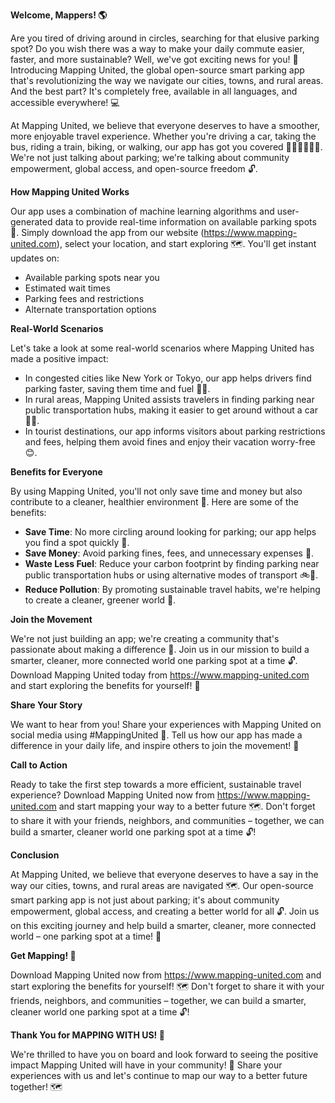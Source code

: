 **Welcome, Mappers! 🌎**

Are you tired of driving around in circles, searching for that elusive parking spot? Do you wish there was a way to make your daily commute easier, faster, and more sustainable? Well, we've got exciting news for you! 🚀 Introducing Mapping United, the global open-source smart parking app that's revolutionizing the way we navigate our cities, towns, and rural areas. And the best part? It's completely free, available in all languages, and accessible everywhere! 💻

At Mapping United, we believe that everyone deserves to have a smoother, more enjoyable travel experience. Whether you're driving a car, taking the bus, riding a train, biking, or walking, our app has got you covered 🚗🚌🚂🚴‍♀️👣. We're not just talking about parking; we're talking about community empowerment, global access, and open-source freedom 🔓.

**How Mapping United Works**

Our app uses a combination of machine learning algorithms and user-generated data to provide real-time information on available parking spots 📍. Simply download the app from our website (https://www.mapping-united.com), select your location, and start exploring 🗺️. You'll get instant updates on:

* Available parking spots near you
* Estimated wait times
* Parking fees and restrictions
* Alternate transportation options

**Real-World Scenarios**

Let's take a look at some real-world scenarios where Mapping United has made a positive impact:

* In congested cities like New York or Tokyo, our app helps drivers find parking faster, saving them time and fuel 🚗💨.
* In rural areas, Mapping United assists travelers in finding parking near public transportation hubs, making it easier to get around without a car 🚌🚂.
* In tourist destinations, our app informs visitors about parking restrictions and fees, helping them avoid fines and enjoy their vacation worry-free 😊.

**Benefits for Everyone**

By using Mapping United, you'll not only save time and money but also contribute to a cleaner, healthier environment 🌿. Here are some of the benefits:

* **Save Time**: No more circling around looking for parking; our app helps you find a spot quickly 💨.
* **Save Money**: Avoid parking fines, fees, and unnecessary expenses 💸.
* **Waste Less Fuel**: Reduce your carbon footprint by finding parking near public transportation hubs or using alternative modes of transport 🚲🚌.
* **Reduce Pollution**: By promoting sustainable travel habits, we're helping to create a cleaner, greener world 🌿.

**Join the Movement**

We're not just building an app; we're creating a community that's passionate about making a difference 💖. Join us in our mission to build a smarter, cleaner, more connected world one parking spot at a time 🔓. Download Mapping United today from https://www.mapping-united.com and start exploring the benefits for yourself! 🎉

**Share Your Story**

We want to hear from you! Share your experiences with Mapping United on social media using #MappingUnited 📱. Tell us how our app has made a difference in your daily life, and inspire others to join the movement! 💬

**Call to Action**

Ready to take the first step towards a more efficient, sustainable travel experience? Download Mapping United now from https://www.mapping-united.com and start mapping your way to a better future 🗺️. Don't forget to share it with your friends, neighbors, and communities – together, we can build a smarter, cleaner world one parking spot at a time 🔓!

**Conclusion**

At Mapping United, we believe that everyone deserves to have a say in the way our cities, towns, and rural areas are navigated 🗺️. Our open-source smart parking app is not just about parking; it's about community empowerment, global access, and creating a better world for all 🔓. Join us on this exciting journey and help build a smarter, cleaner, more connected world – one parking spot at a time! 💖

**Get Mapping! 🎉**

Download Mapping United now from https://www.mapping-united.com and start exploring the benefits for yourself! 🗺️ Don't forget to share it with your friends, neighbors, and communities – together, we can build a smarter, cleaner world one parking spot at a time 🔓!

**Thank You for MAPPING WITH US! 🙏**

We're thrilled to have you on board and look forward to seeing the positive impact Mapping United will have in your community! 💖 Share your experiences with us and let's continue to map our way to a better future together! 🗺️